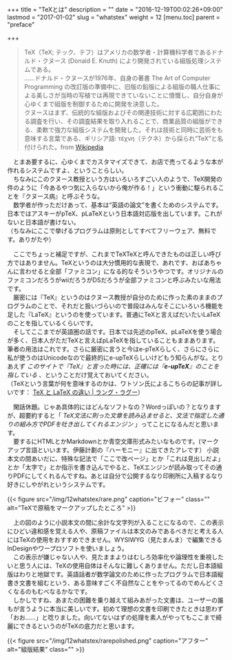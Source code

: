 +++
title = "TeXとは"
description = ""
date = "2016-12-19T00:02:26+09:00"
lastmod = "2017-01-02"
slug = "whatstex"
weight = 12
[menu.toc]
    parent = "preface"

+++

> TeX（TeX; テック、テフ）はアメリカの数学者・計算機科学者であるドナルド・クヌース (Donald E. Knuth) により開発されている組版処理システムである。  
> ……ドナルド・クヌースが1976年、自身の著書 The Art of Computer Programming の改訂版の準備中に、旧版の鉛版による組版の職人仕事による美しさが当時の写植では再現できていないことに憤慨し、自分自身が心ゆくまで組版を制御するために開発を決意した。  
> クヌースはまず、伝統的な組版およびその関連技術に対する広範囲にわたる調査を行い、その調査結果を取り入れることで、商業品質の組版ができる、柔軟で強力な組版システムを開発した。それは技術と同時に芸術をも意味する言葉である、ギリシア語: τέχνη（テクネ）から採られ“TeX”と名付けられた。from [Wikipedia](https://ja.wikipedia.org/wiki/TeX)

　とまあ要するに、心ゆくまでカスタマイズできて、お店で売ってるような本が作れるシステムですよ、ということらしい。  
　ちなみにこのクヌース教授という方はいろいろすごい人のようで、TeX開発の件のように「今あるやつ気に入らないから俺が作る！」という衝動に駆られることを『クヌース病』と呼ぶそうな。  
　数学者が作っただけあって、基本は“英語の論文”を書くためのシステムです。日本ではアスキーがpTeX、pLaTeXという日本語対応版を出しています。これがないと日本語が書けない。  
（ちなみにここで挙げるプログラムは原則としてすべてフリーウェア、無料です。ありがたや）

　ここでちょっと補足ですが、これまでTeXTeXと呼んできたものは正しい呼び方ではありません。TeXというのは大分慣用的な表現で、あれです、おばあちゃんに言わせると全部「ファミコン」になる的なそういうやつです。オリジナルのファミコンだろうがwiiだろうがDSだろうが全部ファミコンと呼ぶみたいな用法です。  
　厳密には『TeX』というのはクヌース教授が自分のために作った素のままのプログラムのことで、それだと扱いづらいので普段はみんなそこにいろいろ機能を足した『LaTeX』というのを使っています。普通にTeXと言えばだいたいLaTeXのことを指しているくらいです。  
　そしてここまでが英語圏の話です。日本では先述のpTeX、pLaTeXを使う場合が多く、日本人がただTeXと言えばpLaTeXを指していることもままあります。筆者の用法はこれです。さらに厳密に言うと今はe-pTeXらしく、さらにさらに私が使うのはUnicodeなので最終的にe-upTeXらしいけどもう知らんがな。とりあえず _このサイトで『TeX』と言った時には、正確には『**e-upTeX**』のことを指している_ 、ということだけ覚えておいてください。  
（TeXという言葉が何を意味するのかは、ワトソン氏によるこちらの記事が詳しいです： [TeX と LaTeX の違い | ラング・ラグー](https://blog.wtsnjp.com/2016/12/19/tex-and-latex/)）

　閑話休題。じゃあ具体的にはどんなソフトなの？Wordっぽいの？となりますが、超要約すると「 _TeX文法に則った文章を読み込ませると、文法で指定した通りの組み方でPDFを吐き出してくれるエンジン_ 」ってことになるんだと思います。  
　要するにHTMLとかMarkdownとか青空文庫形式みたいなものです。(マークアップ言語といいます。伊藤計劃の『ハーモニー』に出てきたアレです） 小説本文の間あいだに、特殊な記法で「ここで改ページ」とか「これは見出しだよ」とか「太字で」とか指示を書き込んでやると、TeXエンジンが読み取ってその通りPDFにしてくれるんですね。あとは自分で公開するなり印刷所に入稿するなり好きにしやがれというシステムです。  

{{< figure src="/img/12whatstex/rare.png" caption="ビフォー" class="" alt="TeXで原稿をマークアップしたところ" >}}

　上の図のように小説本文の間に余計な文字列が入ることになるので、この表示にひどい違和感を覚える人や、原稿ファイルは本文のみであるべきだと考える人にはTeXの使用をおすすめできません。WYSIWYG（見たまんま）で編集できるInDesignやワープロソフトを使いましょう。  
　この表示が嫌じゃない人や、見たままよりはむしろ効率化や論理性を重視したいと思う人には、TeXの使用自体はそんなに難しくありません。ただし日本語組版はわりと地獄です。英語話者が数学論文のために作ったプログラムで日本語縦書き文書を組むという、ある意味すごく不自然なことをやってるのでめんどくさくなるのもむべなるかなです。  
　しかしですね、あまたの困難を乗り越えて組みあがった文書は、ユーザーの誰もが言うように本当に美しいです。初めて理想の文書を印刷できたときは思わず「おお……」と唸りました。向いてないはずの処理を素人がやってもここまで綺麗にできるというのがTeXの底力だと思います。

{{< figure src="/img/12whatstex/rarepolished.png" caption="アフター" alt="組版結果" class="" >}}

